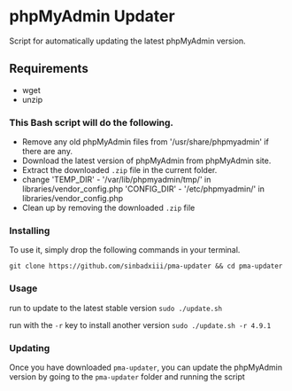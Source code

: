 # phpMyAdmin Updater
Script for automatically updating the latest phpMyAdmin version.

## Requirements
- wget
- unzip

### This Bash script will do the following.

* Remove any old phpMyAdmin files from '/usr/share/phpmyadmin' if there are any.
* Download the latest version of phpMyAdmin from phpMyAdmin site.
* Extract the downloaded `.zip` file in the current folder.
* change 'TEMP_DIR' - '/var/lib/phpmyadmin/tmp/' in libraries/vendor_config.php
         'CONFIG_DIR' - '/etc/phpmyadmin/' in libraries/vendor_config.php
* Clean up by removing the downloaded `.zip` file

### Installing
To use it, simply drop the following commands in your terminal.

`git clone https://github.com/sinbadxiii/pma-updater && cd pma-updater`


### Usage

run to update to the latest stable version `sudo ./update.sh`

run with the `-r` key to install another version `sudo ./update.sh -r 4.9.1`

### Updating
Once you have downloaded `pma-updater`, you can update the phpMyAdmin version by going to the `pma-updater` folder and running the script

